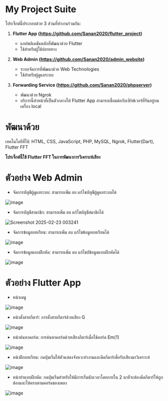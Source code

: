 # My Project Suite

โปรเจ็กต์นี้ประกอบด้วย 3 ส่วนที่ทำงานร่วมกัน:

1. **Flutter App (https://github.com/Sanan2020/flutter_project)**  
   - แอปพลิเคชันหลักที่พัฒนาด้วย Flutter  
   - ใช้สำหรับผู้ใช้ปลายทาง  

2. **Web Admin (https://github.com/Sanan2020/admin_website)**  
   - ระบบจัดการที่พัฒนาด้วย Web Technologies  
   - ใช้สำหรับผู้ดูแลระบบ  

3. **Forwarding Service (https://github.com/Sanan2020/phpserver)**  
   - พัฒนาด้วย Ngrok
   - บริการนี้ทำหน้าที่เป็นตัวกลางให้ Flutter App สามารถเชื่อมต่อกับเซิร์ฟเวอร์ที่รันอยู่บนเครื่อง local


# พัฒนาด้วย

เทคโนโลยีที่ใช้: HTML, CSS, JavaScript, PHP, MySQL, Ngrok, Flutter(Dart), Flutter FFT

**โปรเจ็กต์นี้ใช้ Flutter FFT ในการพัฒนาการวิเคราะห์เสียง**


# ตัวอย่าง Web Admin
- จัดการบัญชีผู้ดูแลระบบ: สามารถเพิ่ม ลบ แก้ไขบัญชีผู้ดูแลระบบได้

![image](https://github.com/user-attachments/assets/a18d0c91-a9d3-486a-810a-be0305c5bbfe)

- จัดการบัญชีสามาชิก: สามารถเพิ่ม ลบ แก้ไขบัญชีสมาชิกได้
  
![Screenshot 2025-02-23 003241](https://github.com/user-attachments/assets/d47a85d0-d80a-4f8c-aa91-fb03b63c6a27)

- จัดการข้อมูลบทเรียน: สามารถเพิ่ม ลบ แก้ไขข้อมูลบทเรียนได้
  
![image](https://github.com/user-attachments/assets/86686c4f-4a13-4630-9f70-a9785d38ea05)

- จัดการข้อมูลแบบฝึกหัด: สามารถเพิ่ม ลบ แก้ไขบัข้อมูลแบบฝึกหัดได้
  
![image](https://github.com/user-attachments/assets/bbe417b5-8ba6-4233-885f-1ed1326d1906)

# ตัวอย่าง Flutter App
- หน้าเมนู
  
![image](https://github.com/user-attachments/assets/f97ac22d-7ff4-4c8e-81c3-a7221c9a0055)

- หน้าตั้งสายกีตาร์: การตั้งสายกีตาร์ด้วยเสียง G
  
![image](https://github.com/user-attachments/assets/982be066-d497-4467-95ea-973e927ece57)

- หน้าค้นหาคอร์ด: การค้นหาคอร์ดด้วยเสียงกีตาร์เมื่อใช้คอร์ด Em(1)
  
![image](https://github.com/user-attachments/assets/4c031c38-2627-48da-a47c-30fd0d9a1647)

- หน้าฝึกบทเรียน: กดปุ่มเริ่มให้ตัวแสดงจังหวะทำงานและดีดกีตาร์เพื่อรับเสียงมาวิเคราะห์
  
![image](https://github.com/user-attachments/assets/180f75cd-bb72-41fb-a16d-8b8a0c563632)

- หน้าทำแบบฝึกหัด: กดปุ่มเริ่มสำหรับให้มีการเริ่มนับเวลาโดยภายใน 2 นาทีจะต้องดีดกีตาร์ให้ถูกต้องและให้ครบตามคอร์ดของเพลง
  
![image](https://github.com/user-attachments/assets/91be0062-5d54-4028-8daa-c05fea9f3a4f)
